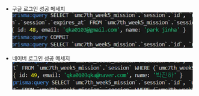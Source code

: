 - 구글 로그인 성공 메세지
  <img src="./images/googleLogin.png" alt="구글 로그인 성공">

- 네이버 로그인 성공 메세지
  <img src="./images/naverLogin.png" alt="네이버 로그인 성공">
